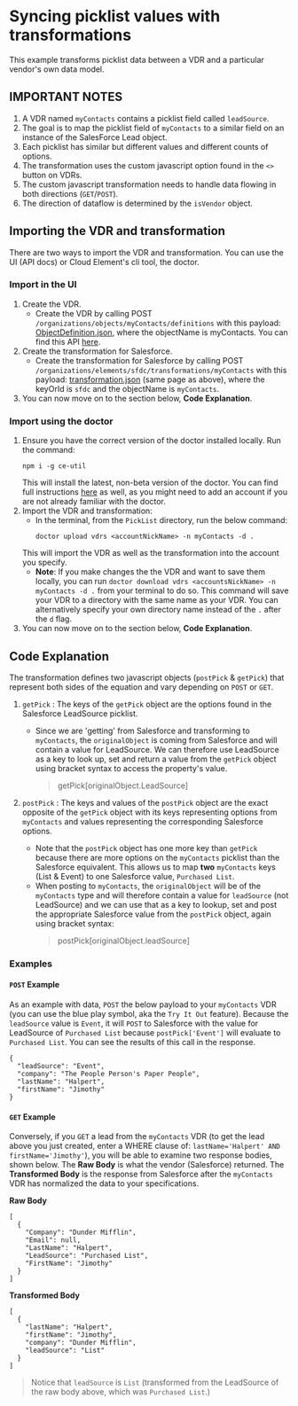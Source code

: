 # Syncing picklist values with transformations

This example transforms picklist data between a VDR and a particular vendor's own data model. 

## IMPORTANT NOTES
1. A VDR named `myContacts` contains a picklist field called `leadSource`.
2. The goal is to map the picklist field of `myContacts` to a similar field on an instance of the SalesForce Lead object.
3. Each picklist has similar but different values and different counts of options.
4. The transformation uses the custom javascript option found in the `<>` button on VDRs.
5. The custom javascript transformation needs to handle data flowing in both directions (`GET`/`POST`).
6. The direction of dataflow is determined by the `isVendor` object.

## Importing the VDR and transformation
There are two ways to import the VDR and transformation. You can use the UI (API docs) or Cloud Element's cli tool, the doctor.

### Import in the UI
1. Create the VDR.
    * Create the VDR by calling POST `/organizations/objects/myContacts/definitions` with this payload: [ObjectDefinition.json](myContactsVDR/myContacts/definition/objectDefinition.json), where the objectName is myContacts. You can find this API [here](https://my-staging.cloudelements.io/api-docs/platform/organizations).
2. Create the transformation for Salesforce.
    * Create the transformation for Salesforce by calling POST `/organizations/elements/sfdc/transformations/myContacts` with this payload: [transformation.json](myContactsVDR/myContacts/transformation/sfdc/transformation.json) (same page as above), where the keyOrId is `sfdc` and the objectName is `myContacts`.
3. You can now move on to the section below, **Code Explanation**.

### Import using the doctor
1. Ensure you have the correct version of the doctor installed locally. Run the command:
    ```
    npm i -g ce-util
    ```
    This will install the latest, non-beta version of the doctor. You can find full instructions [here](https://www.npmjs.com/package/ce-util) as well, as you might need to add an account if you are not already familiar with the doctor.
2. Import the VDR and transformation:
    * In the terminal, from the `PickList` directory, run the below command:
        ```
        doctor upload vdrs <accountNickName> -n myContacts -d . 
        ```
    This will import the VDR as well as the transformation into the account you specify.
    * **Note**: If you make changes the the VDR and want to save them locally, you can run `doctor download vdrs <accountsNickName> -n myContacts -d .` from your terminal to do so. This command will save your VDR to a directory with the same name as your VDR. You can alternatively specify your own directory name instead of the `.` after the `d` flag.
3. You can now move on to the section below, **Code Explanation**.

## Code Explanation
The transformation defines two javascript objects (`postPick` & `getPick`) that represent both sides of the equation and vary depending on `POST` or `GET`.

1. `getPick` : The keys of the `getPick` object are the options found in the Salesforce LeadSource picklist. 
    * Since we are 'getting' from Salesforce and transforming to `myContacts`, the `originalObject` is coming from Salesforce and will contain a value for LeadSource. We can therefore use LeadSource as a key to look up, set and return a value from the `getPick` object using bracket syntax to access the property's value.
        > getPick[originalObject.LeadSource]

2. `postPick` : The keys and values of the `postPick` object are the exact opposite of the `getPick` object with its keys representing options from `myContacts` and values representing the corresponding Salesforce options.
    * Note that the `postPick` object has one more key than `getPick` because there are more options on the `myContacts` picklist than the Salesforce equivalent. This allows us to map **two** `myContacts` keys (List & Event) to one Salesforce value, `Purchased List`. 
    * When posting to `myContacts`, the `originalObject` will be of the `myContacts` type and will therefore contain a value for `leadSource` (not LeadSource) and we can use that as a key to lookup, set and post the appropriate Salesforce value from the `postPick` object, again using bracket syntax:
        > postPick[originalObject.leadSource]

### Examples
#### `POST` Example
As an example with data, `POST` the below payload to your `myContacts` VDR (you can use the blue play symbol, aka the `Try It Out` feature). Because the `leadSource` value is `Event`, it will `POST` to Salesforce with the value for LeadSource of `Purchased List` because `postPick['Event']` will evaluate to `Purchased List`. You can see the results of this call in the response.
```
{ 
  "leadSource": "Event",
  "company": "The People Person's Paper People",
  "lastName": "Halpert",
  "firstName": "Jimothy"
}
```
#### `GET` Example
Conversely, if you `GET` a lead from the `myContacts` VDR (to get the lead above you just created, enter a WHERE clause of: `lastName='Halpert' AND firstName='Jimothy'`), you will be able to examine two response bodies, shown below. The **Raw Body** is what the vendor (Salesforce) returned. The **Transformed Body** is the response from Salesforce after the  `myContacts` VDR has normalized the data to your specifications. 

**Raw Body**
```
[
  {
    "Company": "Dunder Mifflin",
    "Email": null,
    "LastName": "Halpert",
    "LeadSource": "Purchased List",
    "FirstName": "Jimothy"
  }
]
```
**Transformed Body**
```
[
  {
    "lastName": "Halpert",
    "firstName": "Jimothy",
    "company": "Dunder Mifflin",
    "leadSource": "List"
  }
]
```
> Notice that `leadSource` is `List` (transformed from the LeadSource of the raw body above, which was `Purchased List`.)